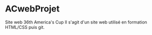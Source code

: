 # ACwebProjet
Site web 36th America's Cup
Il s'agit d'un site web utilisé en formation HTML/CSS puis git.
